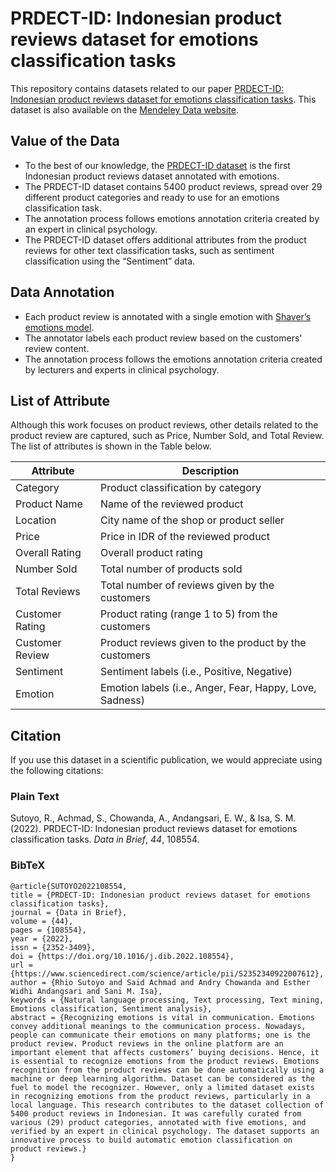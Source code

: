 
# PRDECT-ID: Indonesian product reviews dataset for emotions classification tasks

This repository contains datasets related to our paper [PRDECT-ID: Indonesian product reviews dataset for emotions classification tasks](https://doi.org/10.1016/j.dib.2022.108554). This dataset is also available on the [Mendeley Data website](https://data.mendeley.com/datasets/574v66hf2v/1).

## Value of the Data

 - To the best of our knowledge, the [PRDECT-ID dataset](https://github.com/rhiosutoyo/PRDECT-ID-Indonesian-Product-Reviews-Dataset/blob/main/Dataset/PRDECT-ID%20Dataset.csv) is the first Indonesian product reviews dataset annotated with emotions.
 - The PRDECT-ID dataset contains 5400 product reviews, spread over 29 different product categories and ready to use for an emotions classification task.
 - The annotation process follows emotions annotation criteria created by an expert in clinical psychology.
 - The PRDECT-ID dataset offers additional attributes from the product reviews for other text classification tasks, such as sentiment classification using the “Sentiment” data.

## Data Annotation

 - Each product review is annotated with a single emotion with [Shaver’s emotions model](https://onlinelibrary.wiley.com/doi/abs/10.1111/1467-839X.00086).
 - The annotator labels each product review based on the customers' review content.
 - The annotation process follows the emotions annotation criteria created by lecturers and experts in clinical psychology.

## List of Attribute
Although this work focuses on product reviews, other details related to the product review are captured, such as Price, Number Sold, and Total Review. The list of attributes is shown in the Table below.

|Attribute| Description |
|--|--|
| Category | Product classification by category |
|Product Name|Name of the reviewed product|
|Location|City name of the shop or product seller|
|Price|Price in IDR of the reviewed product |
|Overall Rating|Overall product rating|
|Number Sold|Total number of products sold|
|Total Reviews|Total number of reviews given by the customers|
|Customer Rating|Product rating (range 1 to 5) from the customers|
|Customer Review|Product reviews given to the product by the customers|
|Sentiment|Sentiment labels (i.e., Positive, Negative)|
|Emotion|Emotion labels (i.e., Anger, Fear, Happy, Love, Sadness)|

##  Citation
If you use this dataset in a scientific publication, we would appreciate using the following citations:

### Plain Text
Sutoyo, R., Achmad, S., Chowanda, A., Andangsari, E. W., & Isa, S. M. (2022). PRDECT-ID: Indonesian product reviews dataset for emotions classification tasks. _Data in Brief_, _44_, 108554.

### BibTeX
```
@article{SUTOYO2022108554,
title = {PRDECT-ID: Indonesian product reviews dataset for emotions classification tasks},
journal = {Data in Brief},
volume = {44},
pages = {108554},
year = {2022},
issn = {2352-3409},
doi = {https://doi.org/10.1016/j.dib.2022.108554},
url = {https://www.sciencedirect.com/science/article/pii/S2352340922007612},
author = {Rhio Sutoyo and Said Achmad and Andry Chowanda and Esther Widhi Andangsari and Sani M. Isa},
keywords = {Natural language processing, Text processing, Text mining, Emotions classification, Sentiment analysis},
abstract = {Recognizing emotions is vital in communication. Emotions convey additional meanings to the communication process. Nowadays, people can communicate their emotions on many platforms; one is the product review. Product reviews in the online platform are an important element that affects customers’ buying decisions. Hence, it is essential to recognize emotions from the product reviews. Emotions recognition from the product reviews can be done automatically using a machine or deep learning algorithm. Dataset can be considered as the fuel to model the recognizer. However, only a limited dataset exists in recognizing emotions from the product reviews, particularly in a local language. This research contributes to the dataset collection of 5400 product reviews in Indonesian. It was carefully curated from various (29) product categories, annotated with five emotions, and verified by an expert in clinical psychology. The dataset supports an innovative process to build automatic emotion classification on product reviews.}
}
```

